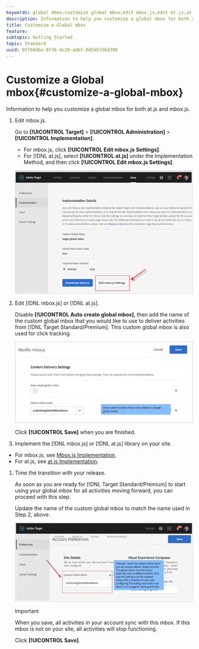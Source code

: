 ```yaml
---
keywords: global mbox;customize global mbox;edit mbox.js;edit at.js;at.js;implement mbox.js;implement at.js
description: Information to help you customize a global mbox for both at.js and mbox.js.
title: Customize a Global mbox
feature: 
subtopic: Getting Started
topic: Standard
uuid: 0f784d6e-8f36-4c26-adbf-0d56b7d6d390
---
```


# Customize a Global mbox{#customize-a-global-mbox}

Information to help you customize a global mbox for both at.js and mbox.js.

1. Edit mbox.js.

   Go to **[!UICONTROL Target]** > **[!UICONTROL Administration]** > **[!UICONTROL Implementation]**.

   * For mbox.js, click **[!UICONTROL Edit mbox.js Settings]**. 
   * For [!DNL at.js], select **[!UICONTROL at.js]** under the Implementation Method, and then click **[!UICONTROL Edit mbox.js Settings]**.

   ![](assets/step-1-edit-mboxjs.png)

1. Edit [!DNL mbox.js] or [!DNL at.js].

   Disable **[!UICONTROL Auto create global mbox]**, then add the name of the custom global mbox that you would like to use to deliver activities from [!DNL Target Standard/Premium]. This custom global mbox is also used for click tracking.

   ![](assets/step-2-edit-mboxjs-or-atjs.png)

   Click **[!UICONTROL Save]** when you are finished. 
1. Implement the [!DNL mbox.js] or [!DNL at.js] library on your site.

* For mbox.js, see [Mbox.js Implementation](../../../../c-implementing-target/c-implementing-target-for-client-side-web/t-mbox-download/mbox-download.md#task_4EAE26BB84FD4E1D858F411AEDF4B420). 
* For at.js, see [at.js Implementation](../../../../c-implementing-target/c-implementing-target-for-client-side-web/t-mbox-download/c-target-atjs-implementation/target-atjs-implementation.md#concept_8AC8D169E02944B1A547A0CAD97EAC17).

1. Time the transition with your release.

   As soon as you are ready for [!DNL Target Standard/Premium] to start using your global mbox for all activities moving forward, you can proceed with this step.

   Update the name of the custom global mbox to match the name used in Step 2, above.

   ![](assets/step-4-time-the-transition-with-your-release.png)

   >[!IMPORTANT]
   >
   >When you save, all activities in your account sync with this mbox. If this mbox is not on your site, all activities will stop functioning.

   Click **[!UICONTROL Save]**. 
